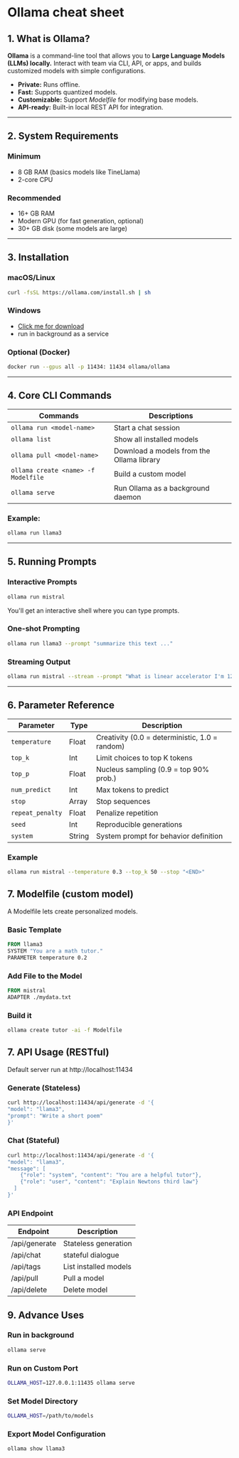 # Ollama cheat sheet

## 1. What is Ollama?

**Ollama** is a command-line tool that allows you to **Large Language Models (LLMs) locally.** Interact with team via CLI, API, or apps, and builds customized models with simple configurations.

- **Private:** Runs offline.
- **Fast:** Supports quantized models.
- **Customizable:** Support _Modelfile_ for modifying base models.
- **API-ready:** Built-in local REST API for integration.

---

## 2. System Requirements

### Minimum

- 8 GB RAM (basics models like TineLlama)
- 2-core CPU

### Recommended

- 16+ GB RAM
- Modern GPU (for fast generation, optional)
- 30+ GB disk (some models are large)

---

## 3. Installation

### macOS/Linux

```bash
curl -fsSL https://ollama.com/install.sh | sh
```

### Windows

- [Click me for download](https://ollama.com/download)
- run in background as a service

### Optional (Docker)

```bash
docker run --gpus all -p 11434: 11434 ollama/ollama
```

---

## 4. Core CLI Commands

| Commands                            | Descriptions                              |
| ----------------------------------- | ----------------------------------------- |
| `ollama run <model-name>`           | Start a chat session                      |
| `ollama list`                       | Show all installed models                 |
| `ollama pull <model-name>`          | Download a models from the Ollama library |
| `ollama create <name> -f Modelfile` | Build a custom model                      |
| `ollama serve`                      | Run Ollama as a background daemon         |

### Example:

```bash
ollama run llama3
```

---

## 5. Running Prompts

### Interactive Prompts

```bash
ollama run mistral
```

You'll get an interactive shell where you can type prompts.

### One-shot Prompting

```bash
ollama run llama3 --prompt "summarize this text ..."
```

### Streaming Output

```bash
ollama run mistral --stream --prompt "What is linear accelerator I'm 12..."
```
---


## 6. Parameter Reference

| Parameter        | Type   | Description                                    |
| ---------------- | ------ | ---------------------------------------------- |
| `temperature`    | Float  | Creativity (0.0 = deterministic, 1.0 = random) |
| `top_k`          | Int    | Limit choices to top K tokens                  |
| `top_p`          | Float  | Nucleus sampling (0.9 = top 90% prob.)         |
| `num_predict`    | Int    | Max tokens to predict                          |
| `stop`           | Array  | Stop sequences                                 |
| `repeat_penalty` | Float  | Penalize repetition                            |
| `seed`           | Int    | Reproducible generations                       |
| `system`         | String | System prompt for behavior definition          |

### Example

```bash
ollama run mistral --temperature 0.3 --top_k 50 --stop "<END>"
```

## 7. Modelfile (custom model)

A Modelfile lets create personalized models.

### Basic Template

```Dockerfile
FROM llama3
SYSTEM "You are a math tutor."
PARAMETER temperature 0.2
```

### Add File to the Model

```Dockerfile
FROM mistral
ADAPTER ./mydata.txt
```

### Build it

```bash
ollama create tutor -ai -f Modelfile
```

## 7. API Usage (RESTful)

Default server run at http://localhost:11434

### Generate (Stateless)

```bash
curl http://localhost:11434/api/generate -d '{
"model": "llama3",
"prompt": "Write a short poem"
}'
```

### Chat (Stateful)

```bash
curl http://localhost:11434/api/generate -d '{
"model": "llama3",
"message": [
    {"role": "system", "content": "You are a helpful tutor"},
    {"role": "user", "content": "Explain Newtons third law"}
  ]
}'
```

### API Endpoint

| Endpoint      | Description           |
| ------------- | --------------------- |
| /api/generate | Stateless generation  |
| /api/chat     | stateful dialogue     |
| /api/tags     | List installed models |
| /api/pull     | Pull a model          |
| /api/delete   | Delete model          |

## 9. Advance Uses

### Run in background

```bash
ollama serve
```

### Run on Custom Port

```bash
OLLAMA_HOST=127.0.0.1:11435 ollama serve
```

### Set Model Directory

```bash
OLLAMA_HOST=/path/to/models
```

### Export Model Configuration

```bash
ollama show llama3
```